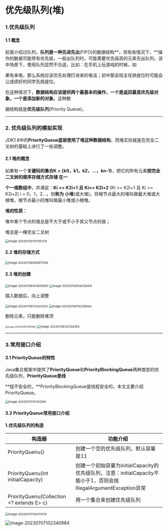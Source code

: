 # **优先级队列(堆)**

### 1.优先级队列

#### 1.1 概念

前面介绍过队列，**队列是一种先进先出**(FIFO)的数据结构**，但有些情况下，**操作的数据可能带有优先级，一般出队列时，可能需要优先级高的元素先出队列，该中场景下，使用队列显然不合适，比如：在手机上玩游戏的时候，如

果有来电，那么系统应该优先处理打进来的电话；初中那会班主任排座位时可能会让成绩好的同学先挑座位。

在这种情况下，**数据结构应该提供两个最基本的操作，一个是返回最高优先级对象，一个是添加新的对象**。这种数

据结构就是**优先级队列**(Priority Queue)。

------

### 2. 优先级队列的模拟实现

JDK1.8中的**PriorityQueue底层使用了堆这种数据结构**，而堆实际就是在完全二叉树的基础上进行了一些调整。

#### 2.1 堆的概念

如果有一个**关键码的集合K = {k0，k1，k2，…，kn-1}**，把它的所有元素**按完全二叉树的顺序存储方式存储 在一**

**个一维数组中**，并满足：**Ki <= K2i+1** **且** **Ki<= K2i+2** (Ki >= K2i+1 且 Ki >= K2i+2) i = 0，1，2…，则**称为 小堆**(或大堆)。将根节点最大的堆叫做最大堆或大根堆，根节点最小的堆叫做最小堆或小根堆。

**堆的性质：**

堆中某个节点的值总是不大于或不小于其父节点的值；

堆总是一棵完全二叉树

<img src="9优先级队列.assets/image-20230705110755374.png" alt="image-20230705110755374" style="zoom:67%;" />

#### 2.2 堆的存储方式

<img src="9优先级队列.assets/image-20230706093817359.png" alt="image-20230706093817359" style="zoom: 67%;" />

#### 2.3 堆的创建

<img src="9优先级队列.assets/image-20230706103925650.png" alt="image-20230706103925650" style="zoom:67%;" />

<img src="9优先级队列.assets/image-20230706104028414.png" alt="image-20230706104028414" style="zoom:67%;" />

插入数据后，向上调整

<img src="9优先级队列.assets/image-20230706114320333.png" alt="image-20230706114320333" style="zoom:67%;" />

<img src="9优先级队列.assets/image-20230706114238394.png" alt="image-20230706114238394" style="zoom:67%;" />

删除元素，只能删除堆顶

<img src="9优先级队列.assets/image-20230706121501801.png" alt="image-20230706121501801" style="zoom: 50%;" />

<img src="9优先级队列.assets/image-20230706122134350.png" alt="image-20230706122134350" style="zoom:67%;" />

------

### 3.常用接口介绍

#### **3.1 PriorityQueue的特性**

Java集合框架中提供了**PriorityQueue**和**PriorityBlockingQueue**两种类型的优先级队列，**PriorityQueue是线**

**程不安全的，**PriorityBlockingQueue是线程安全的，本文主要介绍PriorityQueue。

<img src="9优先级队列.assets/image-20230707101412961.png" alt="image-20230707101412961" style="zoom:67%;" />

#### **3.2 PriorityQueue常用接口介绍**

**1.优先级队列的构造**

| 构造器                                    | 功能介绍                                                     |
| ----------------------------------------- | ------------------------------------------------------------ |
| PriorityQuenu()                           | 创建一个空的优先级队列，默认容量是11                         |
| PriorityQuenu(int initialCapacity)        | 创建一个初始容量为initialCapacity的优先级队列，注意：initialCapacity不能小于1，否则会抛IllegalArgumentException异常 |
| PriorityQuenu(Collection <? extends E> c) | 用一个集合来创建优先级队列                                   |

<img src="9优先级队列.assets/image-20230707102311579.png" alt="image-20230707102311579" style="zoom:67%;" />

![image-20230707102340984](9优先级队列.assets/image-20230707102340984.png)